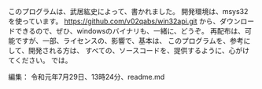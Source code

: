 このプログラムは、武居紘史によって、書かれました。
開発環境は、msys32 を使っています。
https://github.com/v02qabs/win32api.git
から、ダウンロードできるので、ぜひ、windowsのバイナリも、一緒に、どうぞ。
再配布は、可能ですが、一部、ライセンスの、影響で、基本は、
このプログラムを、参考にして、開発される方は、
すべての、ソースコードを、提供するように、心がけてください。
では。

編集：
令和元年7月29日、13時24分、readme.md
